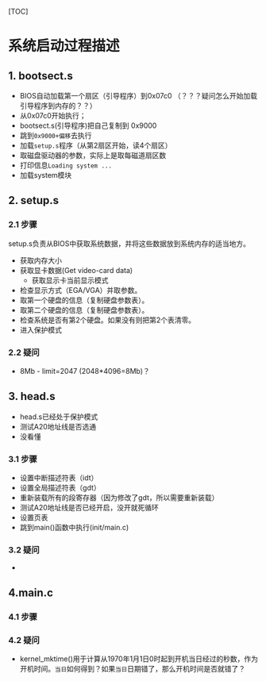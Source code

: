 [TOC]

# 系统启动过程描述

## 1. bootsect.s
* BIOS自动加载第一个扇区（引导程序）到0x07c0 （？？？疑问怎么开始加载引导程序到内存的？？）
* 从0x07c0开始执行；
* bootsect.s(引导程序)把自己复制到 0x9000
* 跳到`0x9000+偏移`去执行
* 加载`setup.s`程序（从第2扇区开始，读4个扇区）
* 取磁盘驱动器的参数，实际上是取每磁道扇区数
* 打印信息`Loading system ...`
* 加载system模块

## 2. setup.s
### 2.1 步骤
setup.s负责从BIOS中获取系统数据，并将这些数据放到系统内存的适当地方。
* 获取内存大小
* 获取显卡数据(Get video-card data)
    * 获取显示卡当前显示模式
* 检查显示方式（EGA/VGA）并取参数。
* 取第一个硬盘的信息（复制硬盘参数表）。
* 取第二个硬盘的信息（复制硬盘参数表）。
* 检查系统是否有第2个硬盘。如果没有则把第2个表清零。
* 进入保护模式

### 2.2 疑问
* 8Mb - limit=2047 (2048*4096=8Mb)？

## 3. head.s
* head.s已经处于保护模式
* 测试A20地址线是否选通
* 没看懂

### 3.1 步骤
* 设置中断描述符表（idt）
* 设置全局描述符表（gdt）
* 重新装载所有的段寄存器（因为修改了gdt，所以需要重新装载）
* 测试A20地址线是否已经开启，没开就死循环
* 设置页表
* 跳到main()函数中执行(init/main.c)

### 3.2 疑问
* 


## 4.main.c
### 4.1 步骤

### 4.2 疑问
* kernel_mktime()用于计算从1970年1月1日0时起到开机当日经过的秒数，作为开机时间。`当日`如何得到？如果`当日`日期错了，那么开机时间是否就错了？
